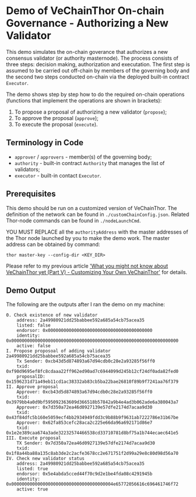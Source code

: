 # Demo of VeChainThor On-chain Governance - Authorizing a New Validator

This demo simulates the on-chain goverance that authorizes a new consensus validator (or authority masternode). The process consists of three steps: decision making, authorization and executation. The first step is assumed to be carried out off-chain by members of the governing body and the second two steps conducted on-chain via the deployed built-in contract `Executor`. 

The demo shows step by step how to do the required on-chain operations (functions that implement the operations are shown in brackets):
 
1. To propose a proposal of authorizing a new validator (`propose`);
2. To approve the proposal (`approve`);
3. To execute the proposal (`execute`).

## Terminology in Code

* `approver` / `approvers` - member(s) of the governing body;
* `authority` - built-in contract `Authority` that manages the list of validators;
* `executor` - built-in contact `Executor`.

## Prerequisites

This demo should be run on a customized version of VeChainThor. The definition of the network can be found in `./customChainConfig.json`. Related Thor-node commands can be found in `./nodeLaunchCmd`.

YOU MUST REPLACE all the `authorityAddress` with the master addresses of the Thor node launched by you to make the demo work. The master address can be obtained by command:
```
thor master-key --config-dir <KEY_DIR>
```

Please refer to my previous article ['What you might not know about VeChainThor yet (Part V) - Customizing Your Own VeChainThor'](https://medium.com/@ziheng.zhou/what-you-might-not-know-about-vechainthor-yet-part-v-customizing-your-own-vechainthor-dd40a7667452) for details. 

## Demo Output

The following are the outputs after I ran the demo on my machine:
```
0. Check existence of new validator
	address: 2a49980921dd25babbee592a685a54cb75acea35
	listed: false
	endorsor: 0x0000000000000000000000000000000000000000
	identity: 0x0000000000000000000000000000000000000000000000000000000000000000
	active: false
I. Propose proposoal of adding validator 2a49980921dd25babbee592a685a54cb75acea35
	Tx Sender: 0xcb43d5d874893a67d94cdb0c28e2a93285f56ff0
	txid: 0xf90d9695ef8fc8cdaaa22ff962ed90ad7c6944099d245b12cf24df0ada82fed0
	proposalID: 0x1596231d71a49eb11cd1ac38332ab83cb5ba22bae26810f89b9f7241aa76f379
II. Approve proposal
	Approver: 0xcb43d5d874893a67d94cdb0c28e2a93285f56ff0
	txid: 0x3979bb4a0d9bf595092363609d366518b57842a9b4e4ad3b062ade6a380043a7
	Approver: 0x7d350a72ea46d0927139e57dfe2174d7acaa9d30
	txid: 0x43f84dfc5b160e5059ecf4bb2934949fdd3c9b88b9f9631ab7222786e31b67be
	Approver: 0x62fa853cefc28aca2c225e66da96a692171d86e7
	txid: 0x1e2e389caa674a3ade32232574466538cd33710781d8bf75a1b744ecaec641e5
III. Execute proposal
	TX Sender: 0x7d350a72ea46d0927139e57dfe2174d7acaa9d30
	txid: 0x1f8a44ba88a135c8ab3de2c2acfe3678cc2e671751f2d99a29e8c80d98d56a70
IV. Check new validator status
	address: 2a49980921dd25babbee592a685a54cb75acea35
	listed: true
	endorsor: 0x5e4abda5cced44f70c9d2e1be4fda08c4291945b
	identity: 0x000000000000000000000000000000000000004e65772056616c696461746f72
	active: true
```